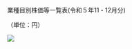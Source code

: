 業種目別株価等一覧表(令和５年11・12月分)

（単位：円）

![](https://www.nta.go.jp/tmp/dc4e7631-1d1a-4f00-b5e0-e02b66a0a5e4/images/c01f9d5fe706a4328904f074b031e6ca5a2f0189b49cd7b3278297a3d1c83daf.jpg)